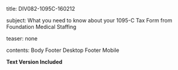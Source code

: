 title:          DIV082-1095C-160212

subject:        What you need to know about your 1095-C Tax Form from Foundation Medical Staffing

teaser:         none

contents:       Body
                Footer Desktop 
                Footer Mobile

**Text Version Included**